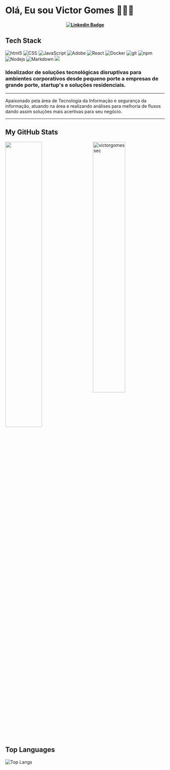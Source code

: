# Olá, Eu sou Victor Gomes 👨🏼‍💻

<h4 align="center">


[![Linkedin Badge](https://img.shields.io/badge/-Linkedin-blue?style=for-the-badge&logo=Linkedin&logoColor=white&link=https://github.com/arthurspk)](https://www.linkedin.com/in/victorlinsgomes)
  
  ## Tech Stack
<p>
  <img alt="html5" src="https://img.shields.io/badge/-HTML5-E34F26?style=flat-square&logo=html5&logoColor=white" />
  <img alt="CSS" src="https://img.shields.io/badge/CSS%20-%231572B6.svg?style=flat-square&logo=css3&logoColor=white" />
  <img alt="JavaScript" src="https://img.shields.io/badge/JavaScript%20-%23F7DF1E.svg?style=flat-square&logo=javascript&logoColor=black" />
  <img alt="Adobe" src="https://img.shields.io/badge/Adobe%20-%23FF0000.svg?style=flat-square&logo=adobe&logoColor=white">
  <img alt="React" src="https://img.shields.io/badge/-React-45b8d8?style=flat-square&logo=react&logoColor=white" />
  <img alt="Docker" src="https://img.shields.io/badge/-Docker-46a2f1?style=flat-square&logo=docker&logoColor=white" />
  <img alt="git" src="https://img.shields.io/badge/-Git-F05032?style=flat-square&logo=git&logoColor=white" />
  <img alt="npm" src="https://img.shields.io/badge/-NPM-CB3837?style=flat-square&logo=npm&logoColor=white" />
  <img alt="Nodejs" src="https://img.shields.io/badge/-Nodejs-43853d?style=flat-square&logo=Node.js&logoColor=white" />
  <img alt="Markdown" src="https://img.shields.io/badge/Markdown-%23000000.svg?style=flat-square&logo=markdown&logoColor=white" />
  <img alt-"Alexa" src="https://img.shields.io/badge/amazon%20alexa-52b5f7?style=for-the-badge&logo=amazon%20alexa&logoColor=white" />
</p>


</h4>



### Idealizador de soluções tecnológicas disruptivas para ambientes corporativos desde pequeno porte a empresas de grande porte, startup's e soluções residenciais.

---

Apaixonado pela área de Tecnologia da Informação e segurança da informação, atuando na área e realizando análises para melhoria de fluxos dando assim soluções mais acertivas para seu negócio. 

---

## My GitHub Stats

 <img src="https://github-readme-stats.vercel.app/api?username=victorgomessec&show_icons=true&theme=gotham" alt="victorgomessec" width="45%" align="right"/>
 <img  src="https://github-readme-streak-stats.herokuapp.com/?user=victorgomessec&theme=dark" width="48%" >
 

 
## Top Languages
  
  ![Top Langs](https://github-readme-stats.vercel.app/api/top-langs/?username=kritika-pattalam&layout=compact)
